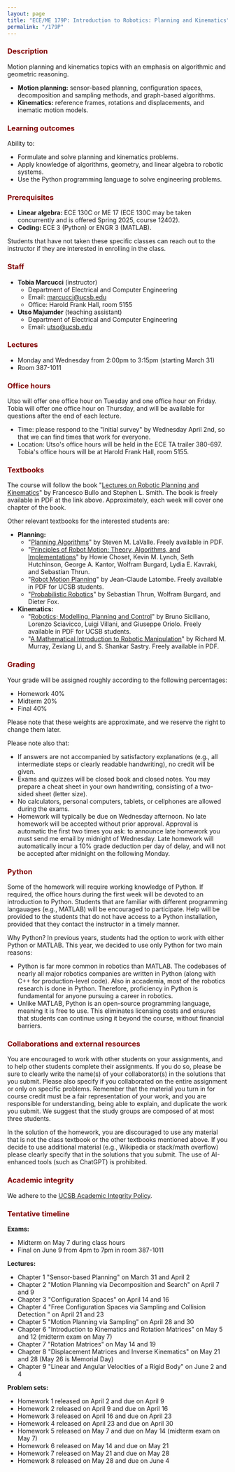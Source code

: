 ```yaml
---
layout: page
title: "ECE/ME 179P: Introduction to Robotics: Planning and Kinematics"
permalink: "/179P"
---
```


<h3 style="color: maroon;">Description</h3>

Motion planning and kinematics topics with an emphasis on algorithmic and geometric reasoning.
- **Motion planning:** sensor-based planning, configuration spaces, decomposition and sampling methods, and graph-based algorithms.
- **Kinematics:** reference frames, rotations and displacements, and inematic motion models.

<h3 style="color: maroon;">Learning outcomes</h3>

Ability to:
- Formulate and solve planning and kinematics problems.
- Apply knowledge of algorithms, geometry, and linear algebra to robotic systems.
- Use the Python programming language to solve engineering problems.

<h3 style="color: maroon;">Prerequisites</h3>

- **Linear algebra:** ECE 130C or ME 17 (ECE 130C may be taken concurrently and is offered Spring 2025, course 12402).
- **Coding:** ECE 3 (Python) or ENGR 3 (MATLAB).

Students that have not taken these specific classes can reach out to the instructor if they are interested in enrolling in the class.

<h3 style="color: maroon;">Staff</h3>

- **Tobia Marcucci** (instructor)
    - Department of Electrical and Computer Engineering
    - Email: marcucci@ucsb.edu
    - Office: Harold Frank Hall, room 5155
- **Utso Majumder** (teaching assistant)
    - Department of Electrical and Computer Engineering
    - Email: utso@ucsb.edu

<h3 style="color: maroon;">Lectures</h3>

- Monday and Wednesday from 2:00pm to 3:15pm (starting March 31)
- Room 387-1011

<h3 style="color: maroon;">Office hours</h3>

Utso will offer one office hour on Tuesday and one office hour on Friday. 
Tobia will offer one office hour on Thursday, and will be available for questions after the end of each lecture.

- Time: please respond to the "Initial survey" by Wednesday April 2nd, so that we can find times that work for everyone.
- Location: Utso's office hours will be held in the ECE TA trailer 380-697.
Tobia's office hours will be at Harold Frank Hall, room 5155.

<h3 style="color: maroon;">Textbooks</h3>

The course will follow the book "[Lectures on Robotic Planning and Kinematics](https://fbullo.github.io/lrpk/)" by Francesco Bullo and Stephen L. Smith.
The book is freely available in PDF at the link above.
Approximately, each week will cover one chapter of the book.

Other relevant textbooks for the interested students are:
- **Planning:**
    - "[Planning Algorithms](https://lavalle.pl/planning/)" by Steven M. LaValle. Freely available in PDF.
    - "[Principles of Robot Motion: Theory, Algorithms, and Implementations](https://mitpress.mit.edu/9780262033275/principles-of-robot-motion/)" by Howie Choset, Kevin M. Lynch, Seth Hutchinson, George A. Kantor, Wolfram Burgard, Lydia E. Kavraki, and Sebastian Thrun.
    - "[Robot Motion Planning](https://link.springer.com/book/10.1007/978-1-4615-4022-9)" by Jean-Claude Latombe. Freely available in PDF for UCSB students.
    - "[Probabilistic Robotics](https://mitpress.mit.edu/9780262201629/probabilistic-robotics/)" by Sebastian Thrun, Wolfram Burgard, and Dieter Fox.
- **Kinematics:**
    - "[Robotics; Modelling, Planning and Control](https://link.springer.com/book/10.1007/978-1-84628-642-1)" by Bruno Siciliano, Lorenzo Sciavicco, Luigi Villani, and Giuseppe Oriolo. Freely available in PDF for UCSB students.
    - "[A Mathematical Introduction to Robotic Manipulation](https://www.routledge.com/A-Mathematical-Introduction-to-Robotic-Manipulation/Murray-Li-Sastry/p/book/9780849379819)" by Richard M. Murray, Zexiang Li, and S. Shankar Sastry. Freely available in PDF.

<h3 style="color: maroon;">Grading</h3>

Your grade will be assigned roughly according to the following percentages:
- Homework 40%
- Midterm 20%
- Final 40%

Please note that these weights are approximate, and we reserve the right to change them later.

Please note also that:
- If answers are not accompanied by satisfactory explanations (e.g., all intermediate steps or clearly readable handwriting), no credit will be given.
- Exams and quizzes will be closed book and closed notes.
You may prepare a cheat sheet in your own handwriting, consisting of a two-sided sheet (letter size).
- No calculators, personal computers, tablets, or cellphones are allowed during the exams.
- Homework will typically be due on Wednesday afternoon.
No late homework will be accepted without prior approval.
Approval is automatic the first two times you ask: to announce late homework you must send me email by midnight of Wednesday.
Late homework will automatically incur a 10% grade deduction per day of delay, and will not be accepted after midnight on the following Monday.

<h3 style="color: maroon;">Python</h3>

Some of the homework will require working knowledge of Python.
If required, the office hours during the first week will be devoted to an introduction to Python.
Students that are familiar with different programming langauages (e.g., MATLAB) will be encouraged to participate.
Help will be provided to the students that do not have access to a Python installation, provided that they contact the instructor in a timely manner.

Why Python?
In previous years, students had the option to work with either Python or MATLAB.
This year, we decided to use only Python for two main reasons:
- Python is far more common in robotics than MATLAB.
The codebases of nearly all major robotics companies are written in Python (along with C++ for production-level code).
Also in accademia, most of the robotics research is done in Python.
Therefore, proficiency in Python is fundamental for anyone pursuing a career in robotics.
- Unlike MATLAB, Python is an open-source programming language, meaning it is free to use.
This eliminates licensing costs and ensures that students can continue using it beyond the course, without financial barriers.

<h3 style="color: maroon;">Collaborations and external resources</h3>

You are encouraged to work with other students on your assignments, and to help other students complete their assignments.
If you do so, please be sure to clearly write the name(s) of your collaborator(s) in the solutions that you submit.
Please also specify if you collaborated on the entire assignment or only on specific problems.
Remember that the material you turn in for course credit must be a fair representation of your work, and you are responsible for understanding, being able to explain, and duplicate the work you submit.
We suggest that the study groups are composed of at most three students.

In the solution of the homework, you are discouraged to use any material that is not the class textbook or the other textbooks mentioned above.
If you decide to use additional material (e.g., Wikipedia or stack/math overflow) please clearly specify that in the solutions that you submit.
The use of AI-enhanced tools (such as ChatGPT) is prohibited.

<h3 style="color: maroon;">Academic integrity</h3>

We adhere to the [UCSB Academic Integrity Policy](https://studentconduct.sa.ucsb.edu/academic-integrity).

<h3 style="color: maroon;">Tentative timeline</h3>

**Exams:**
- Midterm on May 7 during class hours
- Final on June 9 from 4pm to 7pm in room 387-1011

**Lectures:**
- Chapter 1 "Sensor-based Planning" on March 31 and April 2
- Chapter 2 "Motion Planning via Decomposition and Search" on April 7 and 9
- Chapter 3 "Configuration Spaces" on April 14 and 16
- Chapter 4 "Free Configuration Spaces via Sampling and Collision Detection " on April 21 and 23
- Chapter 5 "Motion Planning via Sampling" on April 28 and 30
- Chapter 6 "Introduction to Kinematics and Rotation Matrices" on May 5 and 12 (midterm exam on May 7)
- Chapter 7 "Rotation Matrices" on May 14 and 19
- Chapter 8 "Displacement Matrices and Inverse Kinematics" on May 21 and 28 (May 26 is Memorial Day)
- Chapter 9 "Linear and Angular Velocities of a Rigid Body" on June 2 and 4

**Problem sets:**
- Homework 1 released on April 2 and due on April 9
- Homework 2 released on April 9 and due on April 16
- Homework 3 released on April 16 and due on April 23
- Homework 4 released on April 23 and due on April 30
- Homework 5 released on May 7 and due on May 14 (midterm exam on May 7)
- Homework 6 released on May 14 and due on May 21
- Homework 7 released on May 21 and due on May 28
- Homework 8 released on May 28 and due on June 4
